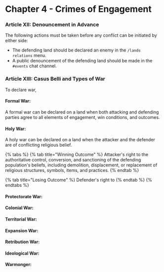 # Chapter 4 - Crimes of Engagement

### Article XII: Denouncement in Advance

The following actions must be taken before any conflict can be initiated by either side:

* The defending land should be declared an enemy in the `/lands relations` menu.
* A public denouncement of the defending land should be made in the `#events` chat channel.

### Article XIII: Casus Belli and Types of War

To declare war,

#### Formal War:

A formal war can be declared on a land when both attacking and defending parties agree to all elements of engagement, win conditions, and outcomes.

#### Holy War:

A holy war can be declared on a land when the attacker and the defender are of conflicting religious belief.

{% tabs %}
{% tab title="Winning Outcome" %}
Attacker's right to the authoritative control, conversion, and sanctioning of the defending population's beliefs, including demolition, displacement, or replacement of religious structures, symbols, items, and practices.
{% endtab %}

{% tab title="Losing Outcome" %}
Defender's right to&#x20;
{% endtab %}
{% endtabs %}

#### Protectorate War:

#### Colonial War:

#### Territorial War:

#### Expansion War:

#### Retribution War:

#### Ideological War:

#### Warmonger:

##

